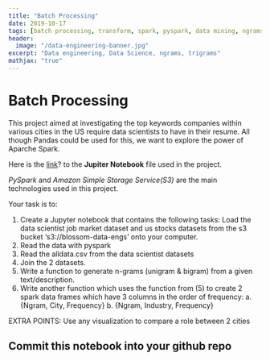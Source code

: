 ```yaml
---
title: "Batch Processing"
date: 2019-10-17
tags: [batch processing, transform, spark, pyspark, data mining, ngrams, bigrams trigrams]
header:
  image: "/data-engineering-banner.jpg"
excerpt: "Data engineering, Data Science, ngrams, trigrams"
mathjax: "true"
---
```


# Batch Processing

This project aimed at investigating the top keywords companies within various cities in the US require data scientists to have in their resume. 
All though Pandas could be used for this, we want to explore the power of Aparche Spark.

Here is the [link](https://github.com/Akwensi/Batch-Processing-for-Data-Mining_project2)? to the **Jupiter Notebook** file used in the project.  

*PySpark* and *Amazon Simple Storage Service(S3)* are the main technologies used in this project.
 
Your task is to:
  1. Create a Jupyter notebook that contains the following tasks:
Load the data scientist job market dataset and us stocks datasets from the s3 bucket ‘s3://blossom-data-engs’ onto your computer.
  2. Read the data with pyspark
  3. Read the alldata.csv from the data scientist datasets
  4. Join the 2 datasets.
  5. Write a function to generate n-grams (unigram & bigram) from a given text/description. 
  6. Write another function which uses the function from (5) to create 2 spark data frames which have 3 columns in the order of frequency: 
      a. {Ngram, City, Frequency}
      b. {Ngram, Industry, Frequency}

EXTRA POINTS: Use any visualization to compare a role between 2 cities
 ## **Commit this notebook into your github repo**
